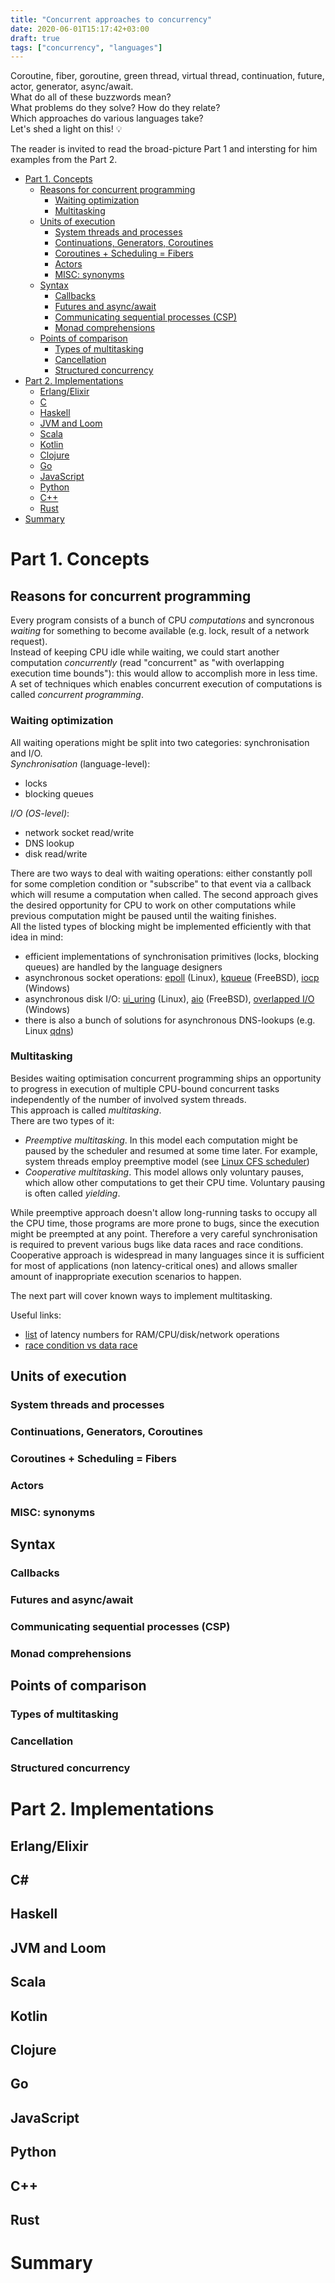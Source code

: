 ```yaml
---
title: "Concurrent approaches to concurrency"
date: 2020-06-01T15:17:42+03:00
draft: true
tags: ["concurrency", "languages"]
---
```


Coroutine, fiber, goroutine, green thread, virtual thread, continuation, future, actor, generator, async/await.  
What do all of these buzzwords mean?  
What problems do they solve?
How do they relate?  
Which approaches do various languages take?  
Let's shed a light on this! :bulb:
<!--more-->

The reader is invited to read the broad-picture Part 1 and intersting for him examples from the Part 2.
- [Part 1. Concepts](#part-1-concepts)
  - [Reasons for concurrent programming](#reasons-for-concurrent-programming)
    - [Waiting optimization](#waiting-optimization)
    - [Multitasking](#multitasking)
  - [Units of execution](#units-of-execution)
    - [System threads and processes](#system-threads-and-processes)
    - [Continuations, Generators, Coroutines](#continuations-generators-coroutines)
    - [Coroutines + Scheduling = Fibers](#coroutines--scheduling--fibers)
    - [Actors](#actors)
    - [MISC: synonyms](#misc-synonyms)
  - [Syntax](#syntax)
    - [Callbacks](#callbacks)
    - [Futures and async/await](#futures-and-asyncawait)
    - [Communicating sequential processes (CSP)](#communicating-sequential-processes-csp)
    - [Monad comprehensions](#monad-comprehensions)
  - [Points of comparison](#points-of-comparison)
    - [Types of multitasking](#types-of-multitasking)
    - [Cancellation](#cancellation)
    - [Structured concurrency](#structured-concurrency)
- [Part 2. Implementations](#part-2-implementations)
  - [Erlang/Elixir](#erlangelixir)
  - [C](#c)
  - [Haskell](#haskell)
  - [JVM and Loom](#jvm-and-loom)
  - [Scala](#scala)
  - [Kotlin](#kotlin)
  - [Clojure](#clojure)
  - [Go](#go)
  - [JavaScript](#javascript)
  - [Python](#python)
  - [C++](#c-1)
  - [Rust](#rust)
- [Summary](#summary)

# Part 1. Concepts
## Reasons for concurrent programming
Every program consists of a bunch of CPU *computations* and syncronous *waiting* for something to become available (e.g. lock, result of a network request).  
Instead of keeping CPU idle while waiting, we could start another computation *concurrently* (read "concurrent" as "with overlapping execution time bounds"): this would allow to accomplish more in less time.  
A set of techniques which enables concurrent execution of computations is called *concurrent programming*. 

### Waiting optimization
All waiting operations might be split into two categories: synchronisation and I/O.  
*Synchronisation* (language-level):
* locks 
* blocking queues

*I/O (OS-level)*:
* network socket read/write
* DNS lookup
* disk read/write  

There are two ways to deal with waiting operations: either constantly poll for some completion condition or "subscribe" to that event via a callback which will resume a computation when called. The second approach gives the desired opportunity for CPU to work on other computations while previous computation might be paused until the waiting finishes.  
All the listed types of blocking might be implemented efficiently with that idea in mind:
* efficient implementations of synchronisation primitives (locks, blocking queues) are handled by the language designers
* asynchronous socket operations: [epoll](https://man7.org/linux/man-pages/man7/epoll.7.html) (Linux), [kqueue](https://www.freebsd.org/cgi/man.cgi?query=kqueue&sektion=2) (FreeBSD), [iocp](https://docs.microsoft.com/en-us/windows/win32/fileio/i-o-completion-ports) (Windows)
* asynchronous disk I/O: [ui_uring](https://kernel.dk/io_uring.pdf) (Linux), [aio](https://www.freebsd.org/cgi/man.cgi?query=aio&sektion=4&manpath=freebsd-release-ports) (FreeBSD), [overlapped I/O](https://docs.microsoft.com/en-us/windows/win32/sync/synchronization-and-overlapped-input-and-output?redirectedfrom=MSDN) (Windows)
* there is also a bunch of solutions for asynchronous DNS-lookups (e.g. Linux [qdns](https://linux.die.net/man/3/qdns))

### Multitasking
Besides waiting optimisation concurrent programming ships an opportunity to progress in execution of multiple CPU-bound concurrent tasks independently of the number of involved system threads.  
This approach is called *multitasking*.  
There are two types of it:
* *Preemptive multitasking*. In this model each computation might be paused by the scheduler and resumed at some time later. For example, system threads employ preemptive model (see [Linux CFS scheduler](https://opensource.com/article/19/2/fair-scheduling-linux))
* *Cooperative multitasking*. This model allows only voluntary pauses, which allow other computations to get their CPU time. Voluntary pausing is often called *yielding*.  

While preemptive approach doesn't allow long-running tasks to occupy all the CPU time, those programs are more prone to bugs, since the execution might be preempted at any point. Therefore a very careful synchronisation is required to prevent various bugs like data races and race conditions.  
Cooperative approach is widespread in many languages since it is sufficient for most of applications (non latency-critical ones) and allows smaller amount of inappropriate execution scenarios to happen.

The next part will cover known ways to implement multitasking.

Useful links:
* [list](https://gist.github.com/jboner/2841832) of latency numbers for RAM/CPU/disk/network operations
* [race condition vs data race](https://blog.regehr.org/archives/490)
## Units of execution
### System threads and processes
### Continuations, Generators, Coroutines
### Coroutines + Scheduling = Fibers
### Actors
### MISC: synonyms

## Syntax
### Callbacks
### Futures and async/await
### Communicating sequential processes (CSP)
### Monad comprehensions 

## Points of comparison
### Types of multitasking
### Cancellation
### Structured concurrency

# Part 2. Implementations
## Erlang/Elixir
## C#
## Haskell
## JVM and Loom
## Scala
## Kotlin
## Clojure
## Go
## JavaScript
## Python
## C++
## Rust

# Summary